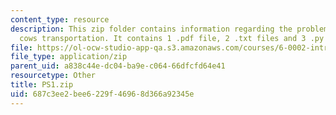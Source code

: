 ```yaml
---
content_type: resource
description: This zip folder contains information regarding the problem set 1 space
  cows transportation. It contains 1 .pdf file, 2 .txt files and 3 .py files.
file: https://ol-ocw-studio-app-qa.s3.amazonaws.com/courses/6-0002-introduction-to-computational-thinking-and-data-science-fall-2016/687c3ee2bee6229f46968d366a92345e_PS1.zip
file_type: application/zip
parent_uid: a838c44e-dc04-ba9e-c064-66dfcfd64e41
resourcetype: Other
title: PS1.zip
uid: 687c3ee2-bee6-229f-4696-8d366a92345e
---
```

